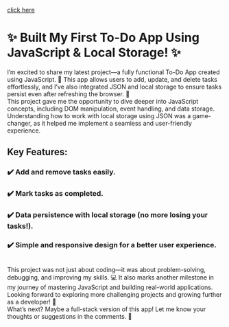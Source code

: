 
<a href="https://harshkr70046.github.io/ToDo-List/">click here</a>
<h1>✨ Built My First To-Do App Using JavaScript & Local Storage! ✨</h1>
<p>I’m excited to share my latest project—a fully functional To-Do App created using JavaScript. 📝 This app allows users to add, update, and delete tasks effortlessly, and I’ve also integrated JSON and local storage to ensure tasks persist even after refreshing the browser. 💾
<br>
This project gave me the opportunity to dive deeper into JavaScript concepts, including DOM manipulation, event handling, and data storage. Understanding how to work with local storage using JSON was a game-changer, as it helped me implement a seamless and user-friendly experience.
<br>
<h2>Key Features:</h2>
<h3>✔️ Add and remove tasks easily.</h3>
<h3>✔️ Mark tasks as completed.</h3>
<h3>✔️ Data persistence with local storage (no more losing your tasks!).</h3>
<h3>✔️ Simple and responsive design for a better user experience.</h3>
<br>
This project was not just about coding—it was about problem-solving, debugging, and improving my skills. 💻 It also marks another milestone in my journey of mastering JavaScript and building real-world applications.
<br>
Looking forward to exploring more challenging projects and growing further as a developer! 🚀
<br>
What’s next? Maybe a full-stack version of this app! Let me know your thoughts or suggestions in the comments. 🌟
</p>
